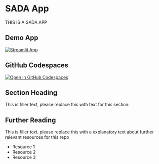 #  SADA App 
THIS IS A SADA APP



## Demo App

[![Streamlit App](https://static.streamlit.io/badges/streamlit_badge_black_white.svg)](https://SADA-APP.stream.app/)

## GitHub Codespaces

[![Open in GitHub Codespaces](https://github.com/codespaces/badge.svg)](https://codespaces.new/streamlit/app-starter-kit?quickstart=1)

## Section Heading

This is filler text, please replace this with text for this section.

## Further Reading

This is filler text, please replace this with a explanatory text about further relevant resources for this repo
- Resource 1
- Resource 2
- Resource 3
